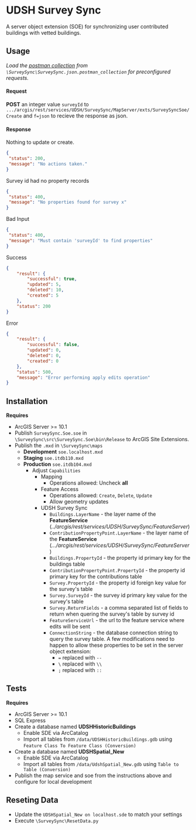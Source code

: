 # UDSH Survey Sync

A server object extension (SOE) for synchronizing user contributed buildings with vetted buildings.

## Usage

_Load the [postman collection](http://www.getpostman.com/) from `\SurveySync\SurveySync.json.postman_collection` for preconfigured requests._

#### Request
**POST** an integer value `surveyId` to `.../arcgis/rest/services/UDSH/SurveySync/MapServer/exts/SurveySyncSoe/Create` and `f=json` to recieve the response as json.

#### Response

Nothing to update or create.
```json
{
 "status": 200,
 "message": "No actions taken."
}
```

Survey id had no property records
```json
{
 "status": 400,
 "message": "No properties found for survey x"
}
```

Bad Input
```json
{
 "status": 400,
 "message": "Must contain 'surveyId' to find properties"
}
```

Success
```json
{
    "result": {
        "successful": true,
        "updated": 5,
        "deleted": 10,
        "created": 5
    },
    "status": 200
}
```

Error
```json
{
    "result": {
        "successful": false,
        "updated": 0,
        "deleted": 0,
        "created": 0
    },
    "status": 500,
    "message": "Error performing apply edits operation"
}
```



## Installation
**Requires**  
 
 - ArcGIS Server >= 10.1
 - Publish `SurveySync.Soe.soe` in `\SurveySync\src\SurveySync.Soe\bin\Release` to ArcGIS Site Extensions.
 - Publish the `.mxd` in `\SurveySync\maps`
    - **Development** `soe.localhost.mxd`
    - **Staging** `soe.itdb110.mxd`
    - **Production** `soe.itdb104.mxd`
        - Adjust `Capabilities`
            - Mapping
                - Operations allowed: Uncheck **all**
            - Feature Access
                - Operations allowed: `Create`, `Delete`, `Update`
                - Allow geometry updates
            - UDSH Survey Sync
                - `Buildings.LayerName` - the layer name of the **FeatureService** (_../arcgis/rest/services/UDSH/SurveySync/FeatureServer_)
                - `ContributionPropertyPoint.LayerName` - the layer name of the **FeatureService** (_.../arcgis/rest/services/UDSH/SurveySync/FeatureServer_)
                - `Buildings.PropertyId` - the property id primary key for the buildings table
                - `ContributionPropertyPoint.PropertyId` - the property id primary key for the contributions table
                - `Survey.PropertyId` - the property id foreign key value for the survey's table
                - `Survey.SurveyId` - the survey id primary key value for the survey's table
                - `Survey.ReturnFields` - a comma separated list of fields to return when quering the survey's table by survey id
                - `FeatureServiceUrl` - the url to the feature service where edits will be sent
                - `ConnectionString` - the database connection string to query the survey table. A few modifications need to happen to allow these properties to be set in the server object extension:
                    - `=` replaced with `--`
                    - `\` replaced with `\\`
                    - `;` replaced with `::`

## Tests
**Requires**  
 
 - ArcGIS Server >= 10.1
 - SQL Express
 - Create a database named **UDSHHistoricBuildings**
 	- Enable SDE via ArcCatalog
 	- Import all tables from `/data/UDSHHistoricBuildings.gdb` using `Feature Class To Feature Class (Conversion)`
 - Create a database named **UDSHSpatial_New**
	- Enable SDE via ArcCatalog
	- Import all tables from `/data/UdshSpatial_New.gdb` using `Table to Table (Conversion)`
 - Publish the map service and soe from the instructions above and configure for local development

## Reseting Data
- Update the `UDSHSpatial_New on localhost.sde` to match your settings
- Execute `\SurveySync\ResetData.py`
